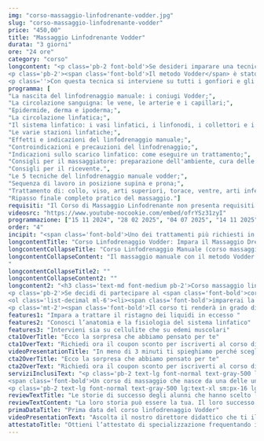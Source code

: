```yaml
---
img: "corso-massaggio-linfodrenante-vodder.jpg"
slug: "corso-massaggio-linfodrenante-vodder"
price: "450,00"
title: "Massaggio Linfodrenante Vodder"
durata: "3 giorni"
ore: "24 ore"
category: "corso"
longcontent: "<p class='pb-2 font-bold'>Se desideri imparare una tecnica di massaggio manuale che agisce direttamente sul sistema linfatico, il corso di massaggio linfodrenante è quello giusto per te.</p> 
<p class='pb-2'><span class='font-bold'>Il metodo Vodder</span> è stato ideato da Emil Vodder, un fisioterapista danese che ha studiato a fondo il sistema linfatico e ha elaborato una tecnica efficace e scientificamente provata. <span class='font-bold'>È il più riconosciuto a livello internazionale tra i metodi di linfodrenaggio manuale</span>.</p> 
<p class=''>Con questa tecnica si interviene su tutti i gonfiori e gli edemi causati da ristagni linfatici e problemi al sistema di drenaggio.</p>"
programma: [
"La nascita del linfodrenaggio manuale: i coniugi Vodder;",
"La circolazione sanguigna: le vene, le arterie e i capillari;",
"Epidermide, derma e ipoderma;",
"La circolazione linfatica;",
"Il sistema linfatico: i vasi linfatici, i linfonodi, i collettori e i dotti linfatici;",
"Le varie stazioni linfatiche;",
"Effetti e indicazioni del linfodrenaggio manuale;",
"Controindicazioni e precauzioni del linfodrenaggio;",
"Indicazioni sullo scarico linfatico: come eseguire un trattamento;",
"Consigli per il massaggiatore: preparazione dell'ambiente, cura delle mani e abbigliamento;",
"Consigli per il ricevente.",
"Le 5 tecniche del linfodrenaggio manuale vodder;",
"Sequenza di lavoro in posizione supina e prona;",
"Trattamento di: collo, viso, arti superiori, torace, ventre, arti inferiori, regione dorsale, lombare e glutei;",
"Ripasso finale completo pratico del massaggio."]
requisiti: "Il Corso di Massaggio Linfodrenante non presenta requisiti ed è aperto a tutti."
videosrc: "https://www.youtube-nocookie.com/embed/ofrYSz31zyI"
programmazione: ["15 11 2024", "28 02 2025", "04 07 2025", "14 11 2025"]  
order: "4"
incipit: "<span class='font-bold'>Uno dei trattamenti più richiesti in ambito estetico, curativo e sportivo</span>. Di cosa stiamo parlando? Del corso di massaggio linfodrenante. <span class='font-bold'>Scopri ora la nostra offerta formativa</span>."
longcontentTitle: "Corso Linfodrenaggio Vodder: Impara il Massaggio Drenante con la nostra formazione"            
longcontentCollapseTitle: "Corso Linfodrenaggio Manuale (corso massaggio drenante): scopri come funziona il metodo Vodder"
longcontentCollapseContent: "Il massaggio manuale con il metodo Vodder: <ol class='list-decimal ml-6'><li>stimola il flusso della linfa con delle manualità delicate, precise e ritmiche, seguendo il percorso dei capillari, dei vasi, dei collettori, dei tronchi e dei linfonodi linfatici;</li><li>ha effetti benefici su tutto il corpo e la mente in quanto migliora la circolazione sanguigna e linfatica, elimina le tossine, riduce i gonfiori e gli edemi, rafforza il sistema immunitario, rilassa il sistema nervoso, tonifica la pelle e i tessuti.</li></ol>
"
longcontentCollapseTitle2: ""
longcontentCollapseContent2: ""
longcontent2: "<h3 class='text-md font-medium pb-2'>Corso massaggio linfatico: ecco cosa imparerai</h3>
<p class='pb-2'>Se decidi di partecipare al <span class='font-bold'>corso di massaggio linfodrenante Vodder:</span></p> 
<ol class='list-decimal ml-6'><li><span class='font-bold'>imparerai la teoria e la pratica del massaggio manuale</span> con il metodo Vodder;</li><li>studierai l’anatomia e la fisiologia del sistema linfatico;</li><li><span class='font-bold'>approfondirai le tecniche di manipolazione con le mani</span>.</li></ol>
<p class='mt-2'><span class='font-bold'>Il corso ti renderà in grado di praticare un massaggio manuale con il metodo Vodder efficace</span> e sicuro, ottenendo un’azione drenante e depurativa su tutto il sistema linfatico.</p>"
features1: "Impara a trattare il ristagno dei liquidi in eccesso "
features2: "Conosci l’anatomia e la fisiologia del sistema linfatico"
features3: "Intervieni sia su cellulite che su edemi muscolari"  
cta1OverTitle: "Ecco la sorpresa che abbiamo pensato per te"
cta1OverText: "Richiedi ora il coupon sconto per iscriverti al corso di massaggio linfodrenante vodder"
videoPresentationTitle: "In meno di 3 minuti ti spieghiamo perché scegliere il corso di massaggio linfodrenante Vodder"
cta2OverTitle: "Ecco la sorpresa che abbiamo pensato per te"
cta2OverText: "Richiedi ora il coupon sconto per iscriverti al corso di massaggio linfodrenante vodder"
serviziInclusiText: "<p class='pb-2 text-lg font-normal text-gray-500 lg:text-xl sm:px-16 lg:px-48 text-justify'>
<span class='font-bold'>Un corso di massaggio che nasce da una delle uniche tecniche scientificamente provate</span>. Un corso di massaggio che tratta a fondo il sistema linfatico e la sua anatomia. Un corso che ti permetterà di eseguire il massaggio linfodrenante in completa autonomia.</p>
<p class='pb-2 text-lg font-normal text-gray-500 lg:text-xl sm:px-16 lg:px-48 text-justify'>Cosa aspetti? <span class='font-bold'>Chiedi subito maggiori info su come partecipare a quest’eccellente formazione coi migliori docenti</span> nel campo del benessere e scegli il corso massaggio drenante.</p>"
reviewTextTitle: "Le storie di successo degli alunni che hanno scelto la nostra scuola di massaggio"        
reviewTextContent: "La loro storia può essere la tua. Il loro successo puoi ottenerlo anche tu.<span class='block py-2'>Cosa aspetti? Scegli anche tu di essere finalmente felice del lavoro che scegli.</span>" 
primaDataTitle: "Prima data del corso linfodrenaggio Vodder"
videoPresentationText: "Ascolta il nostro direttore didattico che ti illustra i vantaggi del corso massaggio linfatico."
attestatoTitle: "Ottieni l’attestato di specializzazione frequentando il corso linfodrenaggio manuale"
---
```


